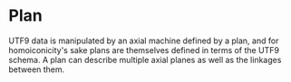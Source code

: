 # Plan
UTF9 data is manipulated by an axial machine defined by a plan, and for homoiconicity's sake plans are themselves defined in terms of the UTF9 schema. A plan can describe multiple axial planes as well as the linkages between them.

